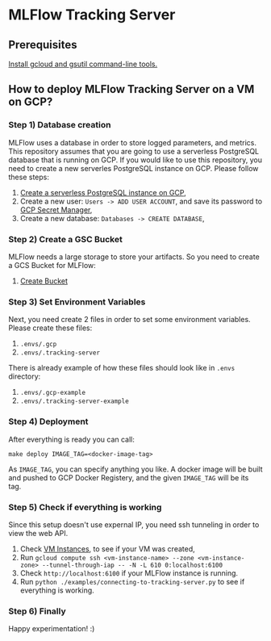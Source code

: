 # MLFlow Tracking Server

## Prerequisites

[Install gcloud and gsutil command-line tools.](https://cloud.google.com/sdk/docs/install)

## How to deploy MLFlow Tracking Server on a VM on GCP?

### Step 1) Database creation

MLFlow uses a database in order to store logged parameters, and metrics. This repository assumes that 
you are going to use a serverless PostgreSQL database that is running on GCP. If you would like to
use this repository, you need to create a new serverles PostgreSQL instance on GCP. Please follow these steps:

1. [Create a serverless PostgreSQL instance on GCP](https://console.cloud.google.com/sql/choose-instance-engine),
2. Create a new user: `Users -> ADD USER ACCOUNT`, and save its password to [GCP Secret Manager](https://console.cloud.google.com/security/secret-manager),
3. Create a new database: `Databases -> CREATE DATABASE`,

### Step 2) Create a GSC Bucket

MLFlow needs a large storage to store your artifacts. So you need to create a GCS Bucket for MLFlow:

1. [Create Bucket](https://console.cloud.google.com/storage/browser)

### Step 3) Set Environment Variables

Next, you need create 2 files in order to set some environment variables. Please create these files:

1. `.envs/.gcp`
2. `.envs/.tracking-server`

There is already example of how these files should look like in `.envs` directory:

1. `.envs/.gcp-example`
2. `.envs/.tracking-server-example`

### Step 4) Deployment

After everything is ready you can call: 

```
make deploy IMAGE_TAG=<docker-image-tag>
```

As `IMAGE_TAG`, you can specify anything you like. A docker image will be built and pushed to GCP Docker Registery,
and the given `IMAGE_TAG` will be its tag.

### Step 5) Check if everything is working

Since this setup doesn't use expernal IP, you need ssh tunneling in order to view the web API.

1. Check [VM Instances](https://console.cloud.google.com/compute/instances), to see if your VM was created,
2. Run `gcloud compute ssh <vm-instance-name> --zone <vm-instance-zone> --tunnel-through-iap -- -N -L 610
0:localhost:6100`
3. Check `http://localhost:6100` if your MLFlow instance is running.
4. Run `python ./examples/connecting-to-tracking-server.py` to see if everything is working.

### Step 6) Finally

Happy experimentation! :)
